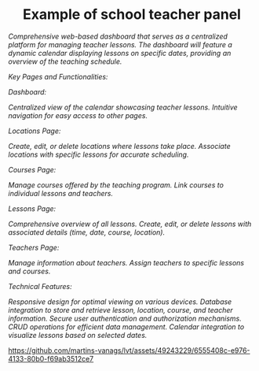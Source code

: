 <h1 align="center">Example of school teacher panel
</h1>
<i>
Comprehensive web-based dashboard that serves as a centralized platform for managing teacher lessons. The dashboard will feature a dynamic calendar displaying lessons on specific dates, providing an overview of the teaching schedule.

Key Pages and Functionalities:

Dashboard:

Centralized view of the calendar showcasing teacher lessons.
Intuitive navigation for easy access to other pages.

Locations Page:

Create, edit, or delete locations where lessons take place.
Associate locations with specific lessons for accurate scheduling.

Courses Page:

Manage courses offered by the teaching program.
Link courses to individual lessons and teachers.

Lessons Page:

Comprehensive overview of all lessons.
Create, edit, or delete lessons with associated details (time, date, course, location).

Teachers Page:

Manage information about teachers.
Assign teachers to specific lessons and courses.

Technical Features:

Responsive design for optimal viewing on various devices.
Database integration to store and retrieve lesson, location, course, and teacher information.
Secure user authentication and authorization mechanisms.
CRUD operations for efficient data management.
Calendar integration to visualize lessons based on selected dates.
    
</i>



https://github.com/martins-vanags/lvt/assets/49243229/6555408c-e976-4133-80b0-f69ab3512ce7





